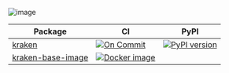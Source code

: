 ![image](https://github.com/kraken-build/.github/assets/1318438/570a8821-1cd7-46f8-8d5d-2a3f73f5ace8)
  
| Package | CI | PyPI |
| ------- | -- | ---- |
| [kraken][] | [![On Commit](https://github.com/kraken-build/kraken/actions/workflows/on-commit.yaml/badge.svg)](https://github.com/kraken-build/kraken/actions/workflows/on-commit.yaml) | [![PyPI version](https://badge.fury.io/py/kraken-build.svg)](https://badge.fury.io/py/kraken) |
| [kraken-base-image][] | [![Docker image](https://github.com/kraken-build/kraken-base-image/actions/workflows/docker.yml/badge.svg)](https://github.com/kraken-build/kraken-base-image/actions/workflows/docker.yml) | |

  [kraken]: https://github.com/kraken-build/kraken
  [kraken-base-image]: https://github.com/kraken-build/kraken-base-image
